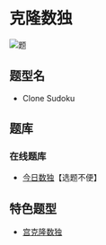 # 克隆数独

![题](https://cn.sudoku.today/pic/clonesudoku4x5/15535_134471.png)

## 题型名

- Clone Sudoku

## 题库

### 在线题库

- [今日数独]【选题不便】

[今日数独]: https://cn.sudoku.today/g-clone-sudoku/

## 特色题型

- [宫克隆数独](宫克隆数独.md)

